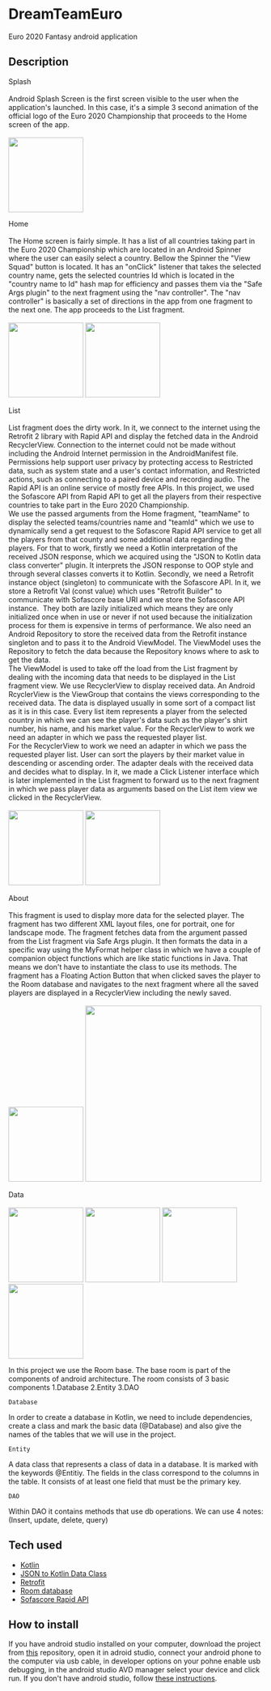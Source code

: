 # DreamTeamEuro

Euro 2020 Fantasy android application

## Description

Splash <br><br>
Android Splash Screen is the first screen visible to the user when the application's launched. In this case, it's a simple 3 second animation of the official logo of the Euro 2020 Championship that proceeds to the Home screen of the app. <br><br>
<img src="https://user-images.githubusercontent.com/53277964/124465861-350fe880-dd96-11eb-9e87-05176889d181.jpg" width="148">

Home <br><br>
The Home screen is fairly simple. It has a list of all countries taking part in the Euro 2020 Championship which are located in an Android Spinner where the user can easily select a country. Bellow the Spinner the "View Squad" button is located. It has an "onClick" listener that takes the selected country name, gets the selected countries Id which is located in the "country name to Id" hash map for efficiency and passes them via the "Safe Args plugin" to the next fragment using the "nav controller". The "nav controller" is basically a set of directions in the app from one fragment to the next one. The app proceeds to the List fragment. <br><br>
<img src="https://user-images.githubusercontent.com/53277964/124466032-730d0c80-dd96-11eb-9c5d-c4c3063f50df.jpg" width="148">
<img src="https://user-images.githubusercontent.com/53277964/124466087-87e9a000-dd96-11eb-9985-9732caae18e3.jpg" width="148">

List <br><br>
List fragment does the dirty work. In it, we connect to the internet using the Retrofit 2 library with Rapid API and display the fetched data in the Android RecyclerView. Connection to the internet could not be made without including the Android Internet permission in the AndroidManifest file. Permissions help support user privacy by protecting access to Restricted data, such as system state and a user's contact information, and Restricted actions, such as connecting to a paired device and recording audio. The Rapid API is an online service of mostly free APIs. In this project, we used the Sofascore API from Rapid API to get all the players from their respective countries to take part in the Euro 2020 Championship. <br>
We use the passed arguments from the Home fragment, "teamName" to display the selected teams/countries name and "teamId" which we use to dynamically send a get request to the Sofascore Rapid API service to get all the players from that county and some additional data regarding the players. For that to work, firstly we need a Kotlin interpretation of the received JSON response, which we acquired using the "JSON to Kotlin data class converter" plugin. It interprets the JSON response to OOP style and through several classes converts it to Kotlin. Secondly, we need a Retrofit instance object (singleton) to communicate with the Sofascore API. In it, we store a Retrofit Val (const value) which uses "Retrofit Builder" to communicate with Sofascore base URI and we store the Sofascore API instance.  They both are lazily initialized which means they are only initialized once when in use or never if not used because the initialization process for them is expensive in terms of performance. We also need an Android Repository to store the received data from the Retrofit instance singleton and to pass it to the Android ViewModel. The ViewModel uses the Repository to fetch the data because the Repository knows where to ask to get the data. <br>
The ViewModel is used to take off the load from the List fragment by dealing with the incoming data that needs to be displayed in the List fragment view. We use RecyclerView to display received data. An Android RcyclerView is the ViewGroup that contains the views corresponding to the received data. The data is displayed usually in some sort of a compact list as it is in this case. Every list item represents a player from the selected country in which we can see the player's data such as the player's shirt number, his name, and his market value. For the RecyclerView to work we need an adapter in which we pass the requested player list. <br>
For the RecyclerView to work we need an adapter in which we pass the requested player list. User can sort the players by their market value in descending or ascending order. The adapter deals with the received data and decides what to display. In it, we made a Click Listener interface which is later implemented in the List fragment to forward us to the next fragment in which we pass player data as arguments based on the List item view we clicked in the RecyclerView. <br><br>
<img src="https://user-images.githubusercontent.com/53277964/124466237-b9626b80-dd96-11eb-9ecd-2ba4fcd2a8da.jpg" width="148">
<img src="https://user-images.githubusercontent.com/53277964/124466278-c8491e00-dd96-11eb-9750-25233d1dfa45.jpg" width="148">

About <br><br>
This fragment is used to display more data for the selected player. The fragment has two different XML layout files, one for portrait, one for landscape mode. The fragment fetches data from the argument passed from the List fragment via Safe Args plugin. It then formats the data in a specific way using the MyFormat helper class in which we have a couple of companion object functions which are like static functions in Java. That means we don't have to instantiate the class to use its methods. The fragment has a Floating Action Button that when clicked saves the player to the Room database and navigates to the next fragment where all the saved players are displayed in a RecyclerView including the newly saved. <br><br>
<img src="https://user-images.githubusercontent.com/53277964/124466394-eca4fa80-dd96-11eb-8da1-1c4307a1b512.jpg" width="148">
<img src="https://user-images.githubusercontent.com/53277964/124466514-034b5180-dd97-11eb-9f55-ac591433d1e8.jpg" width="348">

Data <br><br>
<img src="https://user-images.githubusercontent.com/53277964/124466683-237b1080-dd97-11eb-9094-cdfb9aac5bc4.jpg" width="148">
<img src="https://user-images.githubusercontent.com/53277964/124466789-43aacf80-dd97-11eb-97b9-6206371ed0ef.jpg" width="148">
<img src="https://user-images.githubusercontent.com/53277964/124466836-545b4580-dd97-11eb-9340-3d88040f7cee.jpg" width="148">
<img src="https://user-images.githubusercontent.com/53277964/124466898-6a690600-dd97-11eb-9f19-bc49a88d374e.jpg" width="148">

In this project we use the Room base.
The base room is part of the components of android architecture. The room consists of 3 basic components
   1.Database
   2.Entity
   3.DAO

    Database
In order to create a database in Kotlin, we need to include dependencies, create a class and mark the basic data (@Database) and also give the names of the tables that we will use in the project.


    Entity
A data class that represents a class of data in a database. It is marked with the keywords @Entitiy. The fields in the class correspond to the columns in the table. It consists of at least one field that must be the primary key.

    DAO
Within DAO it contains methods that use db operations.
We can use 4 notes: (Insert, update, delete, query) 

## Tech used

<ul>
  <li>
    <a href="https://kotlinlang.org/">Kotlin</a>
  </li>
  <li>
    <a href="https://plugins.jetbrains.com/plugin/9960-json-to-kotlin-class-jsontokotlinclass-">JSON to Kotlin Data Class</a>
  </li>
  <li>
    <a href="https://square.github.io/retrofit/">Retrofit</a>
  </li>
  <li>
    <a href="https://developer.android.com/jetpack/androidx/releases/room">Room database</a>
  </li>
  <li>
    <a href="https://rapidapi.com/apidojo/api/sofascore/">Sofascore Rapid API</a>
  </li>
</ul>




## How to install

If you have android studio installed on your computer, download the project from <a href="https://github.com/tala-coder/DreamTeamEuro">this</a> repository, open it in adroid studio, connect your android phone to the computer via usb cable, in developer options on your pohne enable usb debugging, in the android studio AVD manager select your device and click run. If you don't have android studio, follow <a href="https://www.techsupportofmn.com/how-to-use-your-computer-to-install-apps-on-your-android-device">these instructions</a>.
